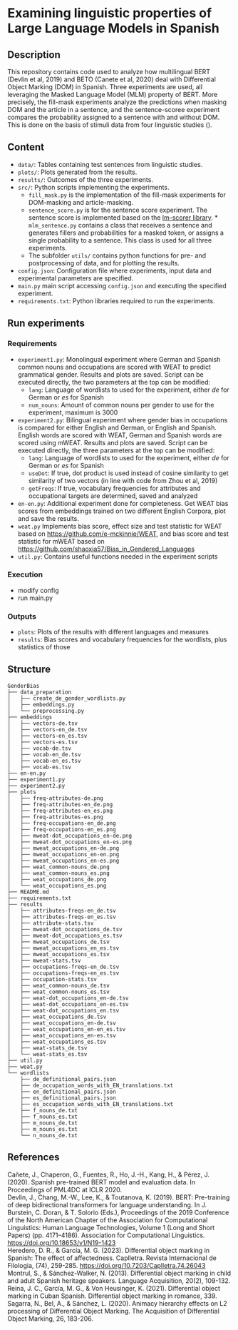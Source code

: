 # Examining linguistic properties of Large Language Models in Spanish

## Description
This repository contains code used to analyze how multilingual BERT (Devlin et al, 2019) and BETO (Canete et al, 2020) deal with Differential Object Marking (DOM) in Spanish. Three experiments are used, all leveraging the Masked Language Model (MLM) property of BERT. More precisely, the fill-mask experiments analyze the predictions when masking DOM and the article in a sentence, and the sentence-scoree experiment compares the probability assigned to a sentence with and without DOM. This is done on the basis of stimuli data from four linguistic studies ().

## Content
* `data/`: Tables containing test sentences from linguistic studies.
* `plots/`: Plots generated from the results.
* `results/`: Outcomes of the three experiments.
* `src/`: Python scripts implementing the experiments. 
	* `fill_mask.py` is the implementation of the fill-mask experiments for DOM-masking and article-masking.
	* `sentence_score.py` is for the sentence score experiment. The sentence score is implemented based on the [lm-scorer library](https://github.com/simonepri/lm-scorer).  		* `mlm_sentence.py` contains a class that receives a sentence and generates fillers and probabilities for a masked token, or assigns a single probability to a sentence. This class is used for all three experiments.
	* The subfolder `utils/` contains python functions for pre- and postprocessing of data, and for plotting the results.
* `config.json`: Configuration file where experiments, input data and experimental parameters are specified.
* `main.py` main script accessing `config.json` and executing the specified experiment.
* `requirements.txt`: Python libraries required to run the experiments.

## Run experiments
### Requirements
* `experiment1.py`: Monolingual experiment where German and Spanish common nouns and occupations are scored with WEAT to predict grammatical gender. Results and plots are saved. Script can be executed directly, the two parameters at the top can be modified:
	* `lang`: Language of wordlists to used for the experiment, either *de* for German or *es* for Spanish
	* `num_nouns`: Amount of common nouns per gender to use for the experiment, maximum is 3000
* `experiment2.py`: Bilingual experiment where gender bias in occupations is compared for either English and German, or English and Spanish.  English words are scored with WEAT, German and Spanish words are scored using mWEAT.  Results and plots are saved. Script can be executed directly, the three parameters at the top can be modified:
	*   `lang`: Language of wordlists to used for the experiment, either *de* for German or *es* for Spanish
	* `useDot`: If true, dot product is used instead of cosine similarity to get similarity of two vectors (in line with code from Zhou et al, 2019)
	* `getFreqs`: If true, vocabulary frequencies for attributes and occupational targets are determined, saved and analyzed
* `en-en.py`:  Additional experiment done for completeness. Get WEAT bias scores from embeddings trained on two different English Corpora, plot and save the results.
* `weat.py` Implements bias score, effect size and test statistic for WEAT based on https://github.com/e-mckinnie/WEAT, and bias score and test statistic for mWEAT based on https://github.com/shaoxia57/Bias_in_Gendered_Languages
* `util.py`: Contains useful functions needed in the experiment scripts
### Execution
* modify config
* run main.py

### Outputs
* `plots`: Plots of the results with different languages and measures
* `results`: Bias scores and vocabulary frequencies for the wordlists, plus statistics of those

## Structure
```
GenderBias
├── data_preparation
│   ├── create_de_gender_wordlists.py
│   ├── embeddings.py
│   └── preprocessing.py
├── embeddings
│   ├── vectors-de.tsv
│   ├── vectors-en_de.tsv
│   ├── vectors-en_es.tsv
│   ├── vectors-es.tsv
│   ├── vocab-de.tsv
│   ├── vocab-en_de.tsv
│   ├── vocab-en_es.tsv
│   ├── vocab-es.tsv
├── en-en.py
├── experiment1.py
├── experiment2.py
├── plots
│   ├── freq-attributes-de.png
│   ├── freq-attributes-en_de.png
│   ├── freq-attributes-en_es.png
│   ├── freq-attributes-es.png
│   ├── freq-occupations-en_de.png
│   ├── freq-occupations-en_es.png
│   ├── mweat-dot_occupations_en-de.png
│   ├── mweat-dot_occupations_en-es.png
│   ├── mweat_occupations_en-de.png
│   ├── mweat_occupations_en-en.png
│   ├── mweat_occupations_en-es.png
│   ├── weat_common-nouns_de.png
│   ├── weat_common-nouns_es.png
│   ├── weat_occupations_de.png
│   └── weat_occupations_es.png
├── README.md
├── requirements.txt
├── results
│   ├── attributes-freqs-en_de.tsv
│   ├── attributes-freqs-en_es.tsv
│   ├── attribute-stats.tsv
│   ├── mweat-dot_occupations_de.tsv
│   ├── mweat-dot_occupations_es.tsv
│   ├── mweat_occupations_de.tsv
│   ├── mweat_occupations_en_es.tsv
│   ├── mweat_occupations_es.tsv
│   ├── mweat-stats.tsv
│   ├── occupations-freqs-en_de.tsv
│   ├── occupations-freqs-en_es.tsv
│   ├── occupation-stats.tsv
│   ├── weat_common-nouns_de.tsv
│   ├── weat_common-nouns_es.tsv
│   ├── weat-dot_occupations_en-de.tsv
│   ├── weat-dot_occupations_en-es.tsv
│   ├── weat-dot_occupations_en.tsv
│   ├── weat_occupations_de.tsv
│   ├── weat_occupations_en-de.tsv
│   ├── weat_occupations_en-en_es.tsv
│   ├── weat_occupations_en-es.tsv
│   ├── weat_occupations_es.tsv
│   ├── weat-stats_de.tsv
│   └── weat-stats_es.tsv
├── util.py
├── weat.py
└── wordlists
    ├── de_definitional_pairs.json
    ├── de_occupation_words_with_EN_translations.txt
    ├── en_definitional_pairs.json
    ├── es_definitional_pairs.json
    ├── es_occupation_words_with_EN_translations.txt
    ├── f_nouns_de.txt
    ├── f_nouns_es.txt
    ├── m_nouns_de.txt
    ├── m_nouns_es.txt
    └── n_nouns_de.txt

```


## References
Cañete, J., Chaperon, G., Fuentes, R., Ho, J.-H., Kang, H., & Pérez, J. (2020). Spanish pre-trained BERT model and evaluation data. In Proceedings of PML4DC at ICLR 2020.<br>
Devlin, J., Chang, M.-W., Lee, K., & Toutanova, K. (2019). BERT: Pre-training of deep bidirectional transformers for language understanding. In J. Burstein, C. Doran, & T. Solorio (Eds.), Proceedings of the 2019 Conference of the North American Chapter of the Association for Computational Linguistics: Human Language Technologies, Volume 1 (Long and Short Papers) (pp. 4171–4186). Association for Computational Linguistics. [https://doi.org/10.18653/v1/N19-1423     ](https://doi.org/10.18653/v1/N19-1423      )      <br>
Heredero, D. R., & García, M. G. (2023). Differential object marking in Spanish: The effect of affectedness. Caplletra. Revista Internacional de Filologia, (74), 259-285. [https://doi.org/10.7203/Caplletra.74.26043     ](https://doi.org/10.7203/Caplletra.74.26043     )           <br>
Montrul, S., & Sánchez-Walker, N. (2013). Differential object marking in child and adult Spanish heritage speakers. Language Acquisition, 20(2), 109-132.<br>
Reina, J. C., García, M. G., & Von Heusinger, K. (2021). Differential object marking in Cuban Spanish. Differential object marking in romance, 339.<br>
Sagarra, N., Bel, A., & Sánchez, L. (2020). Animacy hierarchy effects on L2 processing of Differential Object Marking. The Acquisition of Differential Object Marking, 26, 183-206.
